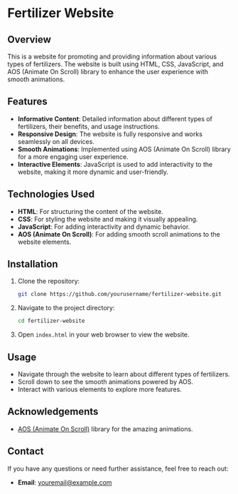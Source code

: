 # Fertilizer Website

## Overview

This is a website for promoting and providing information about various types of fertilizers. The website is built using HTML, CSS, JavaScript, and AOS (Animate On Scroll) library to enhance the user experience with smooth animations.

## Features

- **Informative Content**: Detailed information about different types of fertilizers, their benefits, and usage instructions.
- **Responsive Design**: The website is fully responsive and works seamlessly on all devices.
- **Smooth Animations**: Implemented using AOS (Animate On Scroll) library for a more engaging user experience.
- **Interactive Elements**: JavaScript is used to add interactivity to the website, making it more dynamic and user-friendly.

## Technologies Used

- **HTML**: For structuring the content of the website.
- **CSS**: For styling the website and making it visually appealing.
- **JavaScript**: For adding interactivity and dynamic behavior.
- **AOS (Animate On Scroll)**: For adding smooth scroll animations to the website elements.

## Installation

1. Clone the repository:
    ```bash
    git clone https://github.com/yourusername/fertilizer-website.git
    ```

2. Navigate to the project directory:
    ```bash
    cd fertilizer-website
    ```

3. Open `index.html` in your web browser to view the website.

## Usage

- Navigate through the website to learn about different types of fertilizers.
- Scroll down to see the smooth animations powered by AOS.
- Interact with various elements to explore more features.


## Acknowledgements

- [AOS (Animate On Scroll)](https://michalsnik.github.io/aos/) library for the amazing animations.


## Contact

If you have any questions or need further assistance, feel free to reach out:

- **Email**: youremail@example.com
